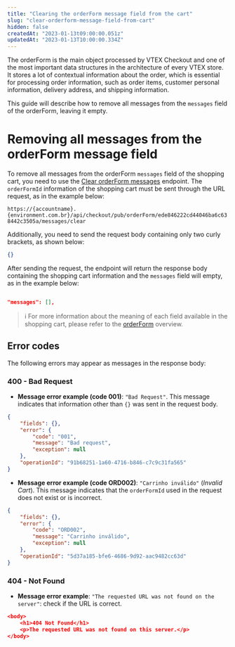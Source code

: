 ```yaml
---
title: "Clearing the orderForm message field from the cart"
slug: "clear-orderform-message-field-from-cart"
hidden: false
createdAt: "2023-01-13t09:00:00.051z"
updatedAt: "2023-01-13T10:00:00.334Z"
---
```


The orderForm is the main object processed by VTEX Checkout and one of the most important data structures in the architecture of every VTEX store. It stores a lot of contextual information about the order, which is essential for processing order information, such as order items, customer personal information, delivery address, and shipping information.

This guide will describe how to remove all messages from the `messages` field of the orderForm, leaving it empty.

# Removing all messages from the orderForm message field

To remove all messages from the orderForm `messages` field of the shopping cart, you need to use the [Clear orderForm messages](https://developers.vtex.com/vtex-rest-api/reference/clearorderformmessages) endpoint. The `orderFormId` information of the shopping cart must be sent through the URL request, as in the example below:

`https://{accountname}.{environment.com.br}/api/checkout/pub/orderForm/ede846222cd44046ba6c638442c3505a/messages/clear`

Additionally, you need to send the request body containing only two curly brackets, as shown below:

```json
{}
```

After sending the request, the endpoint will return the response body containing the shopping cart information and the `messages` field will empty, as in the example below:

```json

"messages": [],

```
> ℹ️ For more information about the meaning of each field available in the shopping cart, please refer to the [orderForm](https://developers.vtex.com/docs/guides/orderform-fields) overview.

## Error codes

The following errors may appear as messages in the response body:

### 400 - Bad Request

- **Message error example (code 001)**: `"Bad Request"`. This message indicates that information other than `{}` was sent in the request body.

```json
{
    "fields": {},
    "error": {
        "code": "001",
        "message": "Bad request",
        "exception": null
    },
    "operationId": "91b68251-1a60-4716-b846-c7c9c31fa565"
}
```

- **Message error example (code ORD002)**: `"Carrinho inválido"` (*Invalid Cart*). This message indicates that the `orderFormId` used in the request does not exist or is incorrect.

```json
{
    "fields": {},
    "error": {
        "code": "ORD002",
        "message": "Carrinho inválido",
        "exception": null
    },
    "operationId": "5d37a185-bfe6-4686-9d92-aac9482cc63d"
}
```

### 404 - Not Found

- **Message error example**: `"The requested URL was not found on the server"`: check if the URL is correct.

```json
<body>
    <h1>404 Not Found</h1>
    <p>The requested URL was not found on this server.</p>
</body>
```
